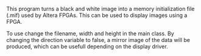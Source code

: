 This program turns a black and white image into a memory initialization file (.mif) used by Altera FPGAs. This can be used to display images using a FPGA.

To use change the filename, width and height in the main class. By changing the direction variable to false, a mirror image of the data will be produced, which can be usefull depending on the display driver.
